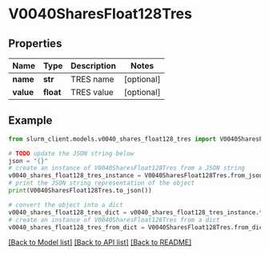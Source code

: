 # V0040SharesFloat128Tres


## Properties

Name | Type | Description | Notes
------------ | ------------- | ------------- | -------------
**name** | **str** | TRES name | [optional] 
**value** | **float** | TRES value | [optional] 

## Example

```python
from slurm_client.models.v0040_shares_float128_tres import V0040SharesFloat128Tres

# TODO update the JSON string below
json = "{}"
# create an instance of V0040SharesFloat128Tres from a JSON string
v0040_shares_float128_tres_instance = V0040SharesFloat128Tres.from_json(json)
# print the JSON string representation of the object
print(V0040SharesFloat128Tres.to_json())

# convert the object into a dict
v0040_shares_float128_tres_dict = v0040_shares_float128_tres_instance.to_dict()
# create an instance of V0040SharesFloat128Tres from a dict
v0040_shares_float128_tres_from_dict = V0040SharesFloat128Tres.from_dict(v0040_shares_float128_tres_dict)
```
[[Back to Model list]](../README.md#documentation-for-models) [[Back to API list]](../README.md#documentation-for-api-endpoints) [[Back to README]](../README.md)


